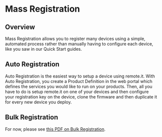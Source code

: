 # Mass Registration

## Overview

Mass Registration allows you to register many devices using a simple, automated process rather than manually having to configure each device, like you saw in our Quick Start guides.

## Auto Registration

Auto Registration is the easiest way to setup a device using remote.it. With Auto Registration, you create a Product Definition in the web portal which defines the services you would like to run on your products. Then, all you have to do is setup remote.it on one of your devices and then configure your registration key on the device, clone the firmware and then duplicate it for every new device you deploy.

## Bulk Registration

For now, please see [this PDF on Bulk Registration](https://github.com/remoteit/docs/blob/master/guides/remote.it%20Bulk%20Scripting.pdf).


